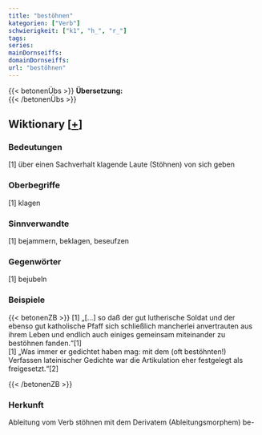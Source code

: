 ```yaml
---
title: "bestöhnen"
kategorien: ["Verb"]
schwierigkeit: ["k1", "h_", "r_"]
tags:
series:
mainDornseiffs:
domainDornseiffs:
url: "bestöhnen"
---
```


{{< betonenÜbs >}}
**Übersetzung:**  
{{< /betonenÜbs >}}

## Wiktionary [[+](https://de.wiktionary.org/wiki/bestöhnen)]

### Bedeutungen
[1] über einen Sachverhalt klagende Laute (Stöhnen) von sich geben  

### Oberbegriffe
[1] klagen  

### Sinnverwandte
[1] bejammern, beklagen, beseufzen  

### Gegenwörter
[1] bejubeln  

### Beispiele
{{< betonenZB >}}
[1] „[…] so daß der gut lutherische Soldat und der ebenso gut katholische Pfaff sich schließlich mancherlei anvertrauten aus ihrem Leben und endlich auch einiges gemeinsam miteinander zu bestöhnen fanden.“[1]  
[1] „Was immer er gedichtet haben mag: mit dem (oft bestöhnten!) Verfassen lateinischer Gedichte war die Artikulation eher festgelegt als freigesetzt.“[2]  

{{< /betonenZB >}}
### Herkunft
Ableitung vom Verb stöhnen mit dem Derivatem (Ableitungsmorphem) be-  


